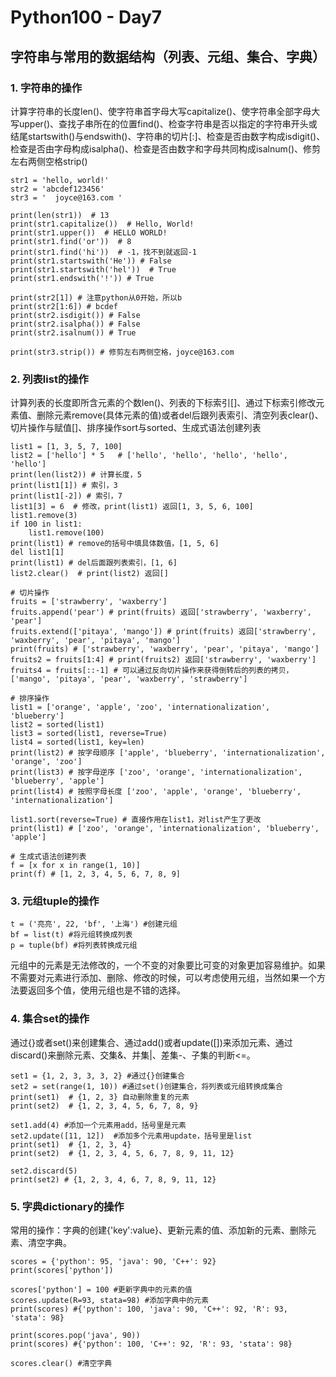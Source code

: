 # Python100 - Day7

## 字符串与常用的数据结构（列表、元组、集合、字典）

### 1. 字符串的操作

计算字符串的长度len()、使字符串首字母大写capitalize()、使字符串全部字母大写upper()、查找子串所在的位置find()、检查字符串是否以指定的字符串开头或结尾startswith()与endswith()、字符串的切片[:]、检查是否由数字构成isdigit()、检查是否由字母构成isalpha()、检查是否由数字和字母共同构成isalnum()、修剪左右两侧空格strip()

	str1 = 'hello, world!'
	str2 = 'abcdef123456'
	str3 = '  joyce@163.com '

	print(len(str1))  # 13
	print(str1.capitalize())  # Hello, World!
	print(str1.upper())  # HELLO WORLD!
	print(str1.find('or'))  # 8
	print(str1.find('hi'))  # -1，找不到就返回-1
	print(str1.startswith('He')) # False
	print(str1.startswith('hel'))  # True
	print(str1.endswith('!')) # True

	print(str2[1]) # 注意python从0开始，所以b
	print(str2[1:6]) # bcdef
	print(str2.isdigit()) # False
	print(str2.isalpha()) # False
	print(str2.isalnum()) # True
	
	print(str3.strip()) # 修剪左右两侧空格，joyce@163.com

### 2. 列表list的操作

计算列表的长度即所含元素的个数len()、列表的下标索引[]、通过下标索引修改元素值、删除元素remove(具体元素的值)或者del后跟列表索引、清空列表clear()、切片操作与赋值[]、排序操作sort与sorted、生成式语法创建列表

	list1 = [1, 3, 5, 7, 100]
	list2 = ['hello'] * 5   # ['hello', 'hello', 'hello', 'hello', 'hello']
	print(len(list2)) # 计算长度，5
	print(list1[1]) # 索引，3
	print(list1[-2]) # 索引，7
	list1[3] = 6  # 修改，print(list1) 返回[1, 3, 5, 6, 100]
	list1.remove(3)
	if 100 in list1:
		list1.remove(100)
	print(list1) # remove的括号中填具体数值，[1, 5, 6]
	del list1[1]
	print(list1) # del后面跟列表索引，[1, 6]
	list2.clear()  # print(list2) 返回[]

	# 切片操作
	fruits = ['strawberry', 'waxberry']
	fruits.append('pear') # print(fruits) 返回['strawberry', 'waxberry', 'pear']
	fruits.extend(['pitaya', 'mango']) # print(fruits) 返回['strawberry', 'waxberry', 'pear', 'pitaya', 'mango']
	print(fruits) # ['strawberry', 'waxberry', 'pear', 'pitaya', 'mango']
	fruits2 = fruits[1:4] # print(fruits2) 返回['strawberry', 'waxberry']
	fruits4 = fruits[::-1] # 可以通过反向切片操作来获得倒转后的列表的拷贝，['mango', 'pitaya', 'pear', 'waxberry', 'strawberry']

	# 排序操作
	list1 = ['orange', 'apple', 'zoo', 'internationalization', 'blueberry']
	list2 = sorted(list1)
	list3 = sorted(list1, reverse=True)
	list4 = sorted(list1, key=len)
	print(list2) # 按字母顺序 ['apple', 'blueberry', 'internationalization', 'orange', 'zoo']
	print(list3) # 按字母逆序 ['zoo', 'orange', 'internationalization', 'blueberry', 'apple']
	print(list4) # 按照字母长度 ['zoo', 'apple', 'orange', 'blueberry', 'internationalization']

	list1.sort(reverse=True) # 直接作用在list1，对list产生了更改
	print(list1) # ['zoo', 'orange', 'internationalization', 'blueberry', 'apple']

	# 生成式语法创建列表
	f = [x for x in range(1, 10)]
	print(f) # [1, 2, 3, 4, 5, 6, 7, 8, 9]

### 3. 元组tuple的操作
	
	t = ('亮亮', 22, 'bf', '上海') #创建元组
	bf = list(t) #将元组转换成列表
	p = tuple(bf) #将列表转换成元组

元组中的元素是无法修改的，一个不变的对象要比可变的对象更加容易维护。如果不需要对元素进行添加、删除、修改的时候，可以考虑使用元组，当然如果一个方法要返回多个值，使用元组也是不错的选择。

### 4. 集合set的操作

通过{}或者set()来创建集合、通过add()或者update([])来添加元素、通过discard()来删除元素、交集&、并集|、差集-、子集的判断<=。

	set1 = {1, 2, 3, 3, 3, 2} #通过{}创建集合
	set2 = set(range(1, 10)) #通过set()创建集合，将列表或元组转换成集合
	print(set1)  # {1, 2, 3} 自动删除重复的元素
	print(set2)  # {1, 2, 3, 4, 5, 6, 7, 8, 9}

	set1.add(4) #添加一个元素用add，括号里是元素
	set2.update([11, 12])  #添加多个元素用update，括号里是list
	print(set1)  # {1, 2, 3, 4}
	print(set2)  # {1, 2, 3, 4, 5, 6, 7, 8, 9, 11, 12}

	set2.discard(5)
	print(set2) # {1, 2, 3, 4, 6, 7, 8, 9, 11, 12}

### 5. 字典dictionary的操作

常用的操作：字典的创建{'key':value}、更新元素的值、添加新的元素、删除元素、清空字典。

	scores = {'python': 95, 'java': 90, 'C++': 92}
	print(scores['python'])

	scores['python'] = 100 #更新字典中的元素的值
	scores.update(R=93, stata=98) #添加字典中的元素
	print(scores) #{'python': 100, 'java': 90, 'C++': 92, 'R': 93, 'stata': 98}
	
	print(scores.pop('java', 90))
	print(scores) #{'python': 100, 'C++': 92, 'R': 93, 'stata': 98}

	scores.clear() #清空字典
